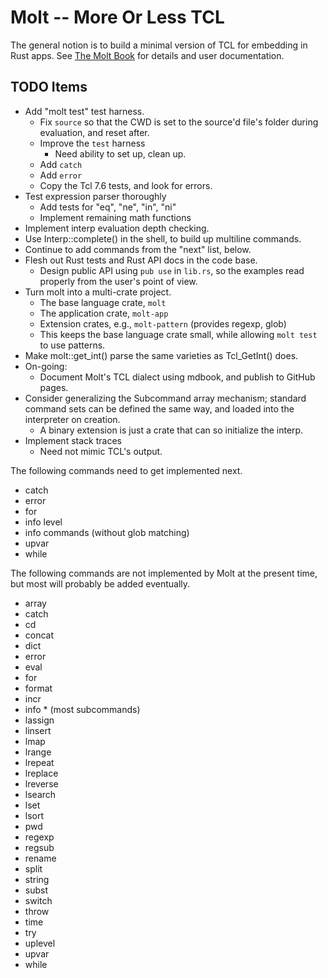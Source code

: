 # Molt -- More Or Less TCL

The general notion is to build a minimal version of TCL for embedding in Rust
apps.  See [The Molt Book](https://github.com/wduquette/molt-book) for details
and user documentation.

## TODO Items

* Add "molt test" test harness.
  * Fix `source` so that the CWD is set to the source'd file's folder during evaluation, and reset
    after.
  * Improve the `test` harness
    * Need ability to set up, clean up.
  * Add `catch`
  * Add `error`
  * Copy the Tcl 7.6 tests, and look for errors.
* Test expression parser thoroughly
  * Add tests for "eq", "ne", "in", "ni"
  * Implement remaining math functions
* Implement interp evaluation depth checking.
* Use Interp::complete() in the shell, to build up multiline commands.
* Continue to add commands from the "next" list, below.
* Flesh out Rust tests and Rust API docs in the code base.
  * Design public API using `pub use` in `lib.rs`, so the examples read
    properly from the user's point of view.
* Turn molt into a multi-crate project.
  * The base language crate, `molt`
  * The application crate, `molt-app`
  * Extension crates, e.g., `molt-pattern` (provides regexp, glob)
  * This keeps the base language crate small, while allowing `molt test` to
    use patterns.
* Make molt::get_int() parse the same varieties as Tcl_GetInt() does.
* On-going:
    * Document Molt's TCL dialect using mdbook, and publish to GitHub pages.
* Consider generalizing the Subcommand array mechanism; standard command sets
  can be defined the same way, and loaded into the interpreter on creation.
  * A binary extension is just a crate that can so initialize the interp.
* Implement stack traces
  * Need not mimic TCL's output.

The following commands need to get implemented next.

* catch
* error
* for
* info level
* info commands (without glob matching)
* upvar
* while

The following commands are not implemented by Molt at the present time,
but most will probably be added eventually.

* array
* catch
* cd
* concat
* dict
* error
* eval
* for
* format
* incr
* info * (most subcommands)
* lassign
* linsert
* lmap
* lrange
* lrepeat
* lreplace
* lreverse
* lsearch
* lset
* lsort
* pwd
* regexp
* regsub
* rename
* split
* string
* subst
* switch
* throw
* time
* try
* uplevel
* upvar
* while
